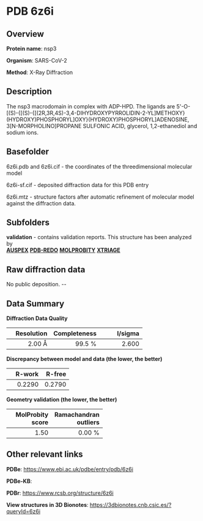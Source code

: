 # PDB 6z6i

## Overview

**Protein name**: nsp3

**Organism**: SARS-CoV-2

**Method**: X-Ray Diffraction

## Description

The nsp3 macrodomain in complex with ADP-HPD. The ligands are 5'-O-[(S)-{[(S)-{[(2R,3R,4S)-3,4-DIHYDROXYPYRROLIDIN-2-YL]METHOXY}(HYDROXY)PHOSPHORYL]OXY}(HYDROXY)PHOSPHORYL]ADENOSINE, 3[N-MORPHOLINO]PROPANE SULFONIC ACID, glycerol, 1,2-ethanediol and sodium ions.

## Basefolder

6z6i.pdb and 6z6i.cif - the coordinates of the threedimensional molecular model

6z6i-sf.cif - deposited diffraction data for this PDB entry

6z6i.mtz - structure factors after automatic refinement of molecular model against the diffraction data.

## Subfolders





**validation** - contains validation reports. This structure has been analyzed by <br>[**AUSPEX**](https://github.com/thorn-lab/coronavirus_structural_task_force/tree/master/pdb/nsp3/SARS-CoV-2/6z6i/validation/auspex) [**PDB-REDO**](https://github.com/thorn-lab/coronavirus_structural_task_force/tree/master/pdb/nsp3/SARS-CoV-2/6z6i/validation/pdb-redo) [**MOLPROBITY**](https://github.com/thorn-lab/coronavirus_structural_task_force/tree/master/pdb/nsp3/SARS-CoV-2/6z6i/validation/molprobity) [**XTRIAGE**](https://github.com/thorn-lab/coronavirus_structural_task_force/blob/master/pdb/nsp3/SARS-CoV-2/6z6i/validation/Xtriage_output.log)  



## Raw diffraction data

No public deposition. --<br> 

## Data Summary
**Diffraction Data Quality**

|   | Resolution | Completeness| I/sigma |
|---|-------------:|----------------:|--------------:|
|   |2.00 Å|99.5  %|<img width=50/>2.600|

**Discrepancy between model and data (the lower, the better)**

|   | **R-work**| **R-free**   
|---|-------------:|----------------:|           
||  0.2290|  0.2790|

**Geometry validation (the lower, the better)**

|   |**MolProbity<br>score**| **Ramachandran<br>outliers** 
|---|-------------:|----------------:|
||  1.50|  0.00 %|

 

 



## Other relevant links 
**PDBe**:  https://www.ebi.ac.uk/pdbe/entry/pdb/6z6i

**PDBe-KB**:  
 
**PDBr**: https://www.rcsb.org/structure/6z6i 

**View structures in 3D Bionotes**: https://3dbionotes.cnb.csic.es/?queryId=6z6i

